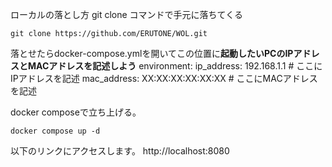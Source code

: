ローカルの落とし方
git clone コマンドで手元に落ちてくる 
```
git clone https://github.com/ERUTONE/WOL.git
```
落とせたらdocker-compose.ymlを開いてこの位置に**起動したいPCのIPアドレスとMACアドレスを記述しよう**
environment:
      ip_address: 192.168.1.1 # ここにIPアドレスを記述
      mac_address: XX:XX:XX:XX:XX:XX # ここにMACアドレスを記述

docker composeで立ち上げる。 
```
docker compose up -d
```

以下のリンクにアクセスします。 http://localhost:8080
